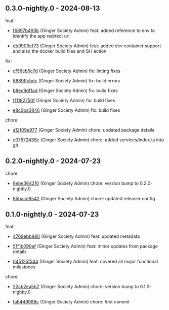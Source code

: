 ## 0.3.0-nightly.0 - 2024-08-13
feat:
 - [f6897b493b](f6897b493b91a3e56b775977b9d27ae4d27b4f7a) (Ginger Society Admin) feat: added reference to env to identify the app redirect url
	
 - [db9909ef73](db9909ef73f276a2ecc06bd2cf3c85b2216c1f85) (Ginger Society Admin) feat: added dev container support and also the docker build files and GH action
	
fix:
 - [cf56cb5c7d](cf56cb5c7dce4281158126bef69d8f1369d92287) (Ginger Society Admin) fix: linting fixes
	
 - [8889ffcbdc](8889ffcbdcd92dc6de62e45165290f7c1c0497dd) (Ginger Society Admin) fix: build errors
	
 - [b8ec9df1ad](b8ec9df1ad50d9aa3939dc356226a9d09166be4e) (Ginger Society Admin) fix: build fixes
	
 - [f11182750f](f11182750f7202fd703b1485cb672c677a5e4f6a) (Ginger Society Admin) fix: build fixes
	
 - [e8c6ba3846](e8c6ba38464bf092a0a8d497f42b9bacb3f4e463) (Ginger Society Admin) fix: build fixes
	
chore:
 - [a12f09e977](a12f09e9772e85073fe2e27bd2e442f41a210c26) (Ginger Society Admin) chore: updated package details
	
 - [c07672438c](c07672438cc4d33087119dc6748c2d00e4455ab3) (Ginger Society Admin) chore: added services/index.ts into git
	
## 0.2.0-nightly.0 - 2024-07-23
chore:
 - [6ebe364210](6ebe36421097b7d1651c9da257244093e9b5d227) (Ginger Society Admin) chore: version bump to 0.2.0-nightly.0
	
 - [85bace8542](85bace8542d4422cd6a7cdd2f709c05f900456e1) (Ginger Society Admin) chore: updated releaser config
	
## 0.1.0-nightly.0 - 2024-07-23
feat:
 - [4769ebb980](4769ebb98035429a5c70692a682f63d62dd4f933) (Ginger Society Admin) feat: updated metadata
	
 - [51f1b099af](51f1b099afbe39e965d805b6a017f847232c89c9) (Ginger Society Admin) feat: minor updates from package details
	
 - [045125f544](045125f544f51d7f2fc9e91fb2245248cc60abdf) (Ginger Society Admin) feat: covered all major functional milestones
	
chore:
 - [22ab2ea5b2](22ab2ea5b212b2daf0a32f61991a92ec729abb50) (Ginger Society Admin) chore: version bump to 0.1.0-nightly.0
	
 - [fa6449988c](fa6449988c51ba94092f9d14f5477ebc9860ebf3) (Ginger Society Admin) chore: first commit
	
